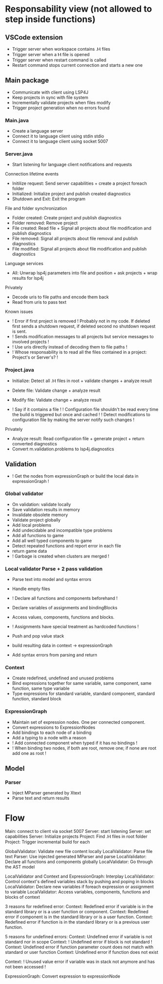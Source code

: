 # Responsability view (not allowed to step inside functions)

## VSCode extension

- Trigger server when workspace contains .Ⲙ files
- Trigger server when a Ⲙ file is opened
- Trigger server when restart command is called
- Restart command stops current connection and starts a new one

## Main package

- Communicate with client using LSP4J
- Keep projects in sync with file system
- Incrementally validate projects when files modify
- Trigger project generation when no errors found

### Main.java

- Create a language server
- Connect it to language client using stdin stdio
- Connect it to language client using socket 5007

### Server.java

- Start listening for language client notifications and requests

Connection lifetime events

- Initilize request: Send server capabilities + create a project foreach folder
- Initialized: Initialize project and publish created diagnostics
- Shutdown and Exit: Exit the program

File and folder synchronization

- Folder created: Create project and publish diagnostics
- Folder removed: Remove project
- File created: Read file + Signal all projects about file modification and publish diagnostics
- File removed: Signal all projects about file removal and publish diagnostics
- File modified: Signal all projects about file modification and publish diagnostics

Language services

- All: Unwrap lsp4j parameters into file and position + ask projects + wrap results for lsp4j

Privately

- Decode uris to file paths and encode them back
- Read from uris to pass text

Known issues

- ! Error if first project is removed ! Probably not in my code. If deleted first sends a shutdown request, if deleted second no shutdown request is sent.
- ! Sends modification messages to all projects but service messages to involved projects !
- ! Use uris directly instead of decoding them to file paths !
- ! Whose responsability is to read all the files contained in a project: Project's or Server's? !

### Project.java

- Initialize: Detect all .Ⲙ files in root + validate changes + analyze result
- Delete file: Validate change + analyze result
- Modify file: Validate change + analyze result

- ! Say if it contains a file !
! Configuration file shouldn't be read every time the build is triggered but once and cached !
! Detect modifications to configuration file by making the server notify such changes !

Privately

- Analyze result: Read configuration file + generate project + return converted diagnostics
- Convert m.validation.problems to lsp4j.diagnostics

## Validation

- ! Get the nodes from expressionGraph or build the local data in expressionGraph !

### Global validator

- On validation: validate locally
- Save validation results in memory
- Invalidate obsolete memory
- Validate project globally
- Add local problems
- Add undecidable and incompatible type problems
- Add all functions to game
- Add all well typed components to game
- Detect repeated functions and report error in each file
- return game data
- ! Garbage is created when clusters are merged !

### Local validator Parse + 2 pass validation

- Parse text into model and syntax errors
- Handle empty files
- ! Declare all functions and components beforehand !
- Declare variables of assignments and bindingBlocks
- Access values, components, functions and blocks.
- ! Assignments have special treatment as hardcoded functions !
- Push and pop value stack

- build resulting data in context -> expressionGraph
- Add syntax errors from parsing and return

### Context

- Create redefined, undefined and unused problems
- Bind expressions together for same variable, same component, same function, same type variable
- Type expressions for standard variable, standard component, standard function, standard block

### ExpressionGraph

- Maintain set of expression nodes. One per connected component.
- Convert expressions to ExpressionNodes
- Add bindings to each node of a binding
- Add a typing to a node with a reason
- ! Add connected component when typed if it has no bindings !
- ! When binding two nodes, if both are root, remove one; if none are root add one as root !

## Model

### Parser

- Inject MParser generated by Xtext
- Parse text and return results

# Flow

Main: connect to client via socket 5007
Server: start listening
Server: set capabilities
Server: Initialize projects
Project: Find .Ⲙ files in root folder
Project: Trigger incremental build for each

GlobalValidator: Validate new file content locally
LocalValidator: Parse file text
Parser: Use injected generated MParser and parse
LocalValidator: Declare all functions and components globally
LocalValidator: Go through the AST model

LocalValidator and Context and ExpressionGraph: Interplay
LocalValidator: Control context's defined variables stack by pushing and poping in blocks
LocalValidator: Declare new variables if foreach expression or assignment to variable
LocalValidator: Access variables, components, functions and blocks of context

3 reasons for redefined error:
Context: Redefined error if variable is in the standard library or is a user function or component.
Context: Redefined error if component is in the standard library or is a user function.
Context: Redefined error if function is in the standard library or is a previous user function.

5 reasons for undefined errors:
Context: Undefined error if variable is not standard nor in scope
Context: ! Undefined error if block is not standard !
Context: Undefined error if function parameter count does not match with standard or user function
Context: Undefined error if function does not exist

Context: ! Unused value error if variable was in stack not anymore and has not been accessed !

ExpressionGraph: Convert expression to expressionNode
